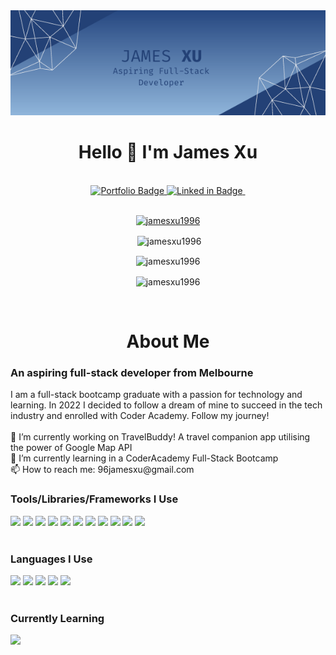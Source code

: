 <div id="header" align="center">
  <img src="./banner.png"/>
</div>

<h1 align="center">Hello 👋 I'm James Xu</h1>

<br />

<div align="center" id="badges">
    <a href="https://portfolio-jamesxu.netlify.app/" target="_blank">
        <img src="https://img.shields.io/badge/my_portfolio-000?style=for-the-badge&logo=ko-fi&logoColor=white" height="28" alt="Portfolio Badge"/>
    </a>
    <a href="https://www.linkedin.com/in/jamesxu1996/" target="_blank">
        <img src="https://img.shields.io/badge/linkedin-0A66C2?style=for-the-badge&logo=linkedin&logoColor=white" height="28" alt="Linked in Badge"/>
    </a>
    <img src="https://komarev.com/ghpvc/?username=jamesxu1996&style=flat-square&color=bee1e6" alt=""height="28"/>
</div>

<br />


<div align="center" id="stats">
<p align="center"> <a href="https://github.com/ryo-ma/github-profile-trophy"><img src="https://github-profile-trophy.vercel.app/?username=jamesxu1996&column=-1" alt="jamesxu1996" /></a> </p>

<p>&nbsp;<img align="center" src="https://github-readme-stats.vercel.app/api?username=jamesxu1996&show_icons=true&locale=en" alt="jamesxu1996"/></p>

<p><img align="center" src="https://github-readme-streak-stats.herokuapp.com/?user=jamesxu1996&" alt="jamesxu1996"/></p>

<p><img align="center" src="https://github-readme-stats.vercel.app/api/top-langs?username=jamesxu1996&show_icons=true&locale=en&langs_count=6&layout=compact" alt="jamesxu1996" width="495"/></p>
</div>

<br />

<h1 align="center">About Me</h1>
<h3 align="left">An aspiring full-stack developer from Melbourne</h3>
<div>
  I am a full-stack bootcamp graduate with a passion for technology and learning. In 2022 I decided to follow a dream of mine to succeed in the tech industry and enrolled with Coder Academy. Follow my journey!
</div>

<br />

<div>
  🔭 I’m currently working on TravelBuddy! A travel companion app utilising the power of Google Map API </br>
  🌱 I’m currently learning in a CoderAcademy Full-Stack Bootcamp </br>
  📫 How to reach me: 96jamesxu@gmail.com </br>
</div>

<h3 align="left">Tools/Libraries/Frameworks I Use</h3>
<div>
  <img src="https://img.shields.io/badge/-Visual%20Studio%20Code-23A9F2?style=for-the-badge&logo=Visual%20Studio%20Code&logoColor=white"/>
  <img src="https://img.shields.io/badge/-Github-181717?style=for-the-badge&logo=GitHub&logoColor=white"/>
  <img src="https://img.shields.io/badge/-Git-F44D27?style=for-the-badge&logo=Git&logoColor=white"/>
  <img src="https://img.shields.io/badge/-NPM-CB3837?style=for-the-badge&logo=NPM&logoColor=white"/>
  <img src="https://img.shields.io/badge/-Trello-0079BF?style=for-the-badge&logo=Trello&logoColor=white"/>
  <img src="https://img.shields.io/badge/-Notion-000000?style=for-the-badge&logo=Notion&logoColor=white"/>
  <img src="https://img.shields.io/badge/-Ruby On Rails-9b111e?style=for-the-badge&logo=rubyonrails&logoColor=white"/>
  <img src="https://img.shields.io/badge/-React-61dbfb?style=for-the-badge&logo=react&logoColor=white"/>
  <img src="https://img.shields.io/badge/-Node-50C878?style=for-the-badge&logo=node.js&logoColor=white"/>
  <img src="https://img.shields.io/badge/-MongoDB-023020?style=for-the-badge&logo=mongodb&logoColor=white"/>
  <img src="https://img.shields.io/badge/-Express-808080?style=for-the-badge&logo=Express&logoColor=white"/>
</div>

<br />

<h3 align="left">Languages I Use</h3>
<div>
  <img src="https://img.shields.io/badge/-HTML5-E34F26?style=for-the-badge&logo=HTML5&logoColor=white"/>
  <img src="https://img.shields.io/badge/-CSS3-1572B6?style=for-the-badge&logo=CSS3&logoColor=white"/>
  <img src="https://img.shields.io/badge/-Sass-FFC0CB?style=for-the-badge&logo=sass&logoColor=white"/>
  <img src="https://img.shields.io/badge/-JavaScript-FFFF00?style=for-the-badge&logo=javascript&logoColor=white"/>
  <img src="https://img.shields.io/badge/-Ruby-9b111e?style=for-the-badge&logo=ruby&logoColor=white"/>
</div>

<br />

<h3 align="left">Currently Learning</h3>
<div>
  <img src="https://img.shields.io/badge/-Python-FFFF00?style=for-the-badge&logo=python&logoColor=white"/>

</div>

<br />


<!--
**jamesxu1996/jamesxu1996** is a ✨ _special_ ✨ repository because its `README.md` (this file) appears on your GitHub profile.

Here are some ideas to get you started:

- 🔭 I’m currently working on ...
- 🌱 I’m currently learning ...
- 👯 I’m looking to collaborate on ...
- 🤔 I’m looking for help with ...
- 💬 Ask me about ...
- 📫 How to reach me: ...
- 😄 Pronouns: ...
- ⚡ Fun fact: ...
-->
